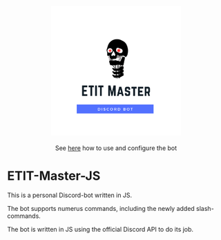 
<p align="center">
  <br/>
  <img src="./images/logo_500.png" width="300px">
  <br/>
  <br/>
See <a href="https://github.com/Chr1s70ph/ETIT-Master-JS/wiki"><span style="text-align:center">here</a> how to use and configure the bot</span>
</p>


# ETIT-Master-JS

This is a personal Discord-bot written in JS.

The bot supports numerus commands, including the newly added slash-commands.

The bot is written in JS using the official Discord API to do its job.
